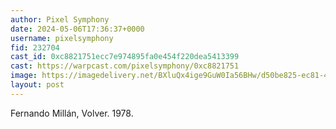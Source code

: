 ```yaml
---
author: Pixel Symphony
date: 2024-05-06T17:36:37+0000
username: pixelsymphony
fid: 232704
cast_id: 0xc8821751ecc7e974895fa0e454f220dea5413399
cast: https://warpcast.com/pixelsymphony/0xc8821751
image: https://imagedelivery.net/BXluQx4ige9GuW0Ia56BHw/d50be825-ec81-4efc-55dc-1781b39a4800/original
layout: post
---
```

Fernando Millán, Volver. 1978.  

<img src='https://imagedelivery.net/BXluQx4ige9GuW0Ia56BHw/d50be825-ec81-4efc-55dc-1781b39a4800/original' alt='' referrerpolicy='no-referrer'/>